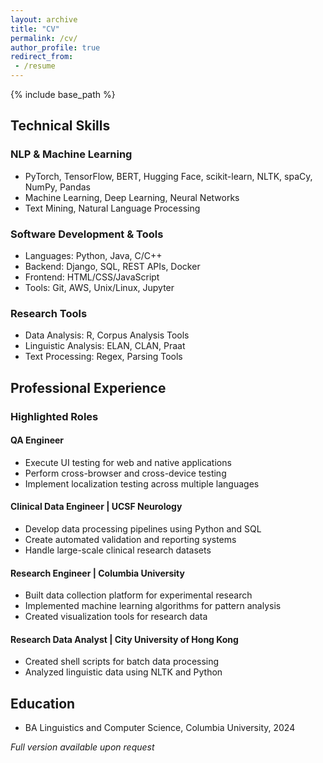 ```yaml
---
layout: archive
title: "CV"
permalink: /cv/
author_profile: true
redirect_from:
 - /resume
---
```

{% include base_path %}

## Technical Skills
### NLP & Machine Learning
* PyTorch, TensorFlow, BERT, Hugging Face, scikit-learn, NLTK, spaCy, NumPy, Pandas
* Machine Learning, Deep Learning, Neural Networks
* Text Mining, Natural Language Processing

### Software Development & Tools
* Languages: Python, Java, C/C++
* Backend: Django, SQL, REST APIs, Docker
* Frontend: HTML/CSS/JavaScript
* Tools: Git, AWS, Unix/Linux, Jupyter

### Research Tools
* Data Analysis: R, Corpus Analysis Tools
* Linguistic Analysis: ELAN, CLAN, Praat
* Text Processing: Regex, Parsing Tools

## Professional Experience
### Highlighted Roles
#### QA Engineer 
* Execute UI testing for web and native applications
* Perform cross-browser and cross-device testing
* Implement localization testing across multiple languages

#### Clinical Data Engineer | UCSF Neurology
* Develop data processing pipelines using Python and SQL
* Create automated validation and reporting systems
* Handle large-scale clinical research datasets

#### Research Engineer | Columbia University
* Built data collection platform for experimental research
* Implemented machine learning algorithms for pattern analysis
* Created visualization tools for research data

#### Research Data Analyst | City University of Hong Kong
* Created shell scripts for batch data processing
* Analyzed linguistic data using NLTK and Python

## Education

* BA Linguistics and Computer Science, Columbia University, 2024


*Full version available upon request*
